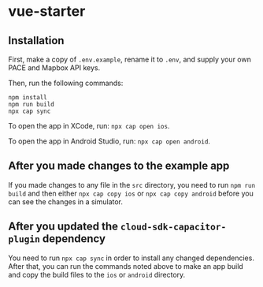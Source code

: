 # vue-starter

## Installation

First, make a copy of `.env.example`, rename it to `.env`, and supply your own PACE and Mapbox API keys.

Then, run the following commands:

```
npm install
npm run build
npx cap sync
```

To open the app in XCode, run: `npx cap open ios`.

To open the app in Android Studio, run: `npx cap open android`.

## After you made changes to the example app

If you made changes to any file in the `src` directory, you need to run `npm run build` and then either `npx cap copy ios` or `npx cap copy android` before you can see the changes in a simulator.

## After you updated the `cloud-sdk-capacitor-plugin` dependency

You need to run `npx cap sync` in order to install any changed dependencies. After that, you can run the commands noted above to make an app build and copy the build files to the `ios` or `android` directory.
